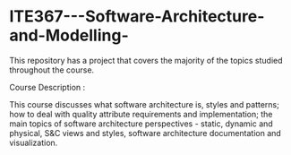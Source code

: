 # ITE367---Software-Architecture-and-Modelling-

This repository has a project that covers the majority of the topics studied throughout the course.

Course Description :

This course discusses what software architecture is, styles and patterns; how to deal with quality attribute requirements and implementation; the main topics of software architecture perspectives - static, dynamic and physical, S&C views and styles, software architecture documentation and visualization.

